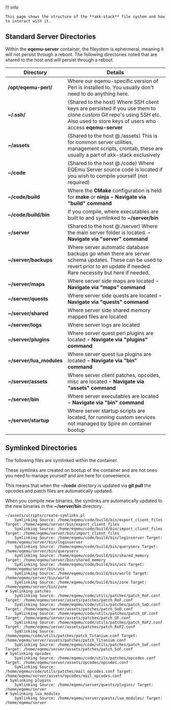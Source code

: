 !!! info

    This page shows the structure of the **akk-stack** file system and how to interact with it.

## Standard Server Directories

Within the **eqemu-server** container, the fileystem is ephermeral, meaning it will not persist through a reboot. The
following directories noted that are shared to the host and will persist through a reboot.

| Directory                | Details                                                                                                                                                                         |
|--------------------------|---------------------------------------------------------------------------------------------------------------------------------------------------------------------------------|
| **/opt/eqemu-perl/**     | Where our eqemu-specific version of Perl is installed to. You usually don't need to do anything here.                                                                           |
| **~/.ssh/**              | (Shared to the host) Where SSH client keys are persisted if you use them to clone custom Git repo's using SSH etc. Also used to store keys of users who access **eqemu-server** |
| **~/assets**             | (Shared to the host @./assets) This is for common server utilities, management scripts, crontab, these are usually a part of akk-stack exclusively                              |
| **~/code**               | (Shared to the host @./code) Where EQEmu Server source code is located if you wish to compile yourself (not required)                                                           |
| **~/code/build**         | Where the **CMake** configuration is held for **make** or **ninja** **-  Navigate via "build" command**                                                                 |
| **~/code/build/bin**     | If you compile, where executables are built to and symlinked to **~/server/bin**                                                                                                |
| **~/server**             | (Shared to the host @./server) Where the main server folder is located. **-  Navigate via "server" command**                                                            |
| **~/server/backups**     | Where server automatic database backups go when there are server schema updates. These can be used to revert prior to an update if needed. Rare necessity but here if needed.   |
| **~/server/maps**        | Where server side maps are located **-  Navigate via "maps" command**                                                                                                   |
| **~/server/quests**      | Where server side quests are located **-  Navigate via "quests" command**                                                                                               |
| **~/server/shared**      | Where server side shared memory mapped files are located                                                                                                                        |
| **~/server/logs**        | Where server logs are located                                                                                                                                                   |
| **~/server/plugins**     | Where server quest perl plugins are located **-  Navigate via "plugins" command**                                                                                       |
| **~/server/lua_modules** | Where server quest lua plugins are located **-  Navigate via "bin" command**                                                                                            |
| **~/server/assets**      | Where server client patches, opcodes, misc are located **-  Navigate via "assets" command**                                                                             |
| **~/server/bin**         | Where server executables are located **-  Navigate via "bin" command**                                                                                                  |
| **~/server/startup**     | Where server startup scripts are located, for running custom services not managed by Spire on container bootup                                                                  |

## Symlinked Directories

The following files are symlinked within the container.

These symlinks are created on bootup of the container and are not ones you need to manage yourself and are here for convenience.

This means that when the **~/code** directory is updated via **git pull** the opcodes and patch files are automatically updated.

When you compile new binaries, the symlinks are automatically updated to the new binaries in the **~/server/bin** directory.


``` 
~/assets/scripts/create-symlinks.pl 
	Symlinking Source: /home/eqemu/code/build/bin/export_client_files Target: /home/eqemu/server/bin/export_client_files
	Symlinking Source: /home/eqemu/code/build/bin/import_client_files Target: /home/eqemu/server/bin/import_client_files
	Symlinking Source: /home/eqemu/code/build/bin/loginserver Target: /home/eqemu/server/bin/loginserver
	Symlinking Source: /home/eqemu/code/build/bin/queryserv Target: /home/eqemu/server/bin/queryserv
	Symlinking Source: /home/eqemu/code/build/bin/shared_memory Target: /home/eqemu/server/bin/shared_memory
	Symlinking Source: /home/eqemu/code/build/bin/ucs Target: /home/eqemu/server/bin/ucs
	Symlinking Source: /home/eqemu/code/build/bin/world Target: /home/eqemu/server/bin/world
	Symlinking Source: /home/eqemu/code/build/bin/zone Target: /home/eqemu/server/bin/zone
# Symlinking patches
	Symlinking Source: /home/eqemu/code/utils/patches/patch_RoF.conf Target: /home/eqemu/server/assets/patches/patch_RoF.conf
	Symlinking Source: /home/eqemu/code/utils/patches/patch_SoD.conf Target: /home/eqemu/server/assets/patches/patch_SoD.conf
	Symlinking Source: /home/eqemu/code/utils/patches/patch_UF.conf Target: /home/eqemu/server/assets/patches/patch_UF.conf
	Symlinking Source: /home/eqemu/code/utils/patches/patch_RoF2.conf Target: /home/eqemu/server/assets/patches/patch_RoF2.conf
	Symlinking Source: /home/eqemu/code/utils/patches/patch_Titanium.conf Target: /home/eqemu/server/assets/patches/patch_Titanium.conf
	Symlinking Source: /home/eqemu/code/utils/patches/patch_SoF.conf Target: /home/eqemu/server/assets/patches/patch_SoF.conf
# Symlinking opcodes
	Symlinking Source: /home/eqemu/code/utils/patches/opcodes.conf Target: /home/eqemu/server/assets/opcodes/opcodes.conf
	Symlinking Source: /home/eqemu/code/utils/patches/mail_opcodes.conf Target: /home/eqemu/server/assets/opcodes/mail_opcodes.conf
# Symlinking plugins
	Symlinking Source: /home/eqemu/server/quests/plugins/ Target: /home/eqemu/server
# Symlinking lua_modules
	Symlinking Source: /home/eqemu/server/quests/lua_modules/ Target: /home/eqemu/server
```